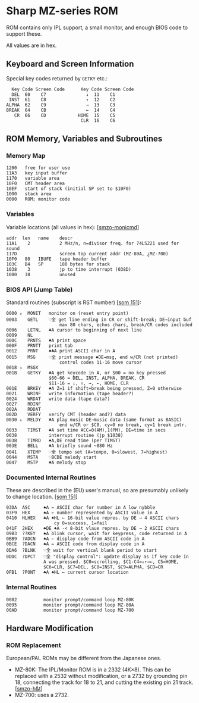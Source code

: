 Sharp MZ-series ROM
===================

ROM contains only IPL support, a small monitor, and enough BIOS code to
support these.

All values are in hex.


Keyboard and Screen Information
-------------------------------

Special key codes returned by `GETKY` etc.:

      Key Code Screen Code      Key Code Screen Code
      DEL  60    C7               ↓  11    C1
     INST  61    C8               ↑  12    C2
    ALPHA  62    C9               →  13    C3
    BREAK  64    CB               ←  14    C4
       CR  66    CD            HOME  15    C5
                                CLR  16    C6


ROM Memory, Variables and Subroutines
-------------------------------------

### Memory Map

    1200   free for user use
    11A3   key input buffer
    1170   variable area
    10F0   CMT header area
    10EF   start of stack (initial SP set to $10F0)
    1000   stack area
    0000   ROM; monitor code

### Variables

Variable locations (all values in hex): [[smzo-monicmd]]

    addr  len   name    descr
    11A1    2           2 MHz/n, n=divisor freq. for 74LS221 used for sound
    117D                screen top current addr (MZ-80A, ¿MZ-700)
    10F0   80   IBUFE   tape header buffer
    103C   B4   SP      180 bytes for stack
    1038    3           jp to time interrupt (038D)
    1000   38           unused

### BIOS API (Jump Table)

Standard routines (subscript is RST number) [[som 151]]:

    0000 ₀  MONIT   monitor on (reset entry point)
    0003    GETL    ♡全 get line ending in CR or shift-break; DE→input buf
                        max 80 chars, echos chars, break/CR codes included
    0006    LETNL   ♣A cursor to beginning of next line
    0009    NL
    000C    PRNTS   ♣A print space
    000F    PRNTT   print tab
    0012    PRNT    ♠♣A print ASCII char in A
    0015    MSG     ♡全 print message ♠DE→msg, end w/CR (not printed)
                        control codes 11-16 move cursor
    0018 ₃  MSGX
    001B    GETKY   ♣A get keycode in A, or $00 = no key pressed
                    $60-66 = DEL, INST, ALPHA, BREAK, CR
                    $11-16 = ↓, ↑, →, ←, HOME, CLR
    001E    BRKEY   ♣A Z=1 if shift+break being pressed, Z=0 otherwise
    0021    WRINF   write information (tape header?)
    0024    WRDAT   write data (tape data?)
    0027    RDINF
    002A    RDDAT
    002D    VERFY   verify CMT (header and?) data
    0030 ₆  MELDY   ♣A play music DE→music data (same format as BASIC)
                        end w/CR or $C8. cy=0 no break, cy=1 break intr.
    0033    TIMST   ♣A set time ACC=0(AM),1(PM), DE=time in secs
    0038            interrupt routine (jp $1038)
    003B    TIMRD   ♠A,DE read time (per TIMST)
    003E    BELL    ♣A briefly sound ~880 Hz
    0041    XTEMP   ♡全 tempo set (A=tempo, 0=slowest, 7=highest)
    0044    MSTA    ♡BCDE melody start
    0047    MSTP    ♣A melody stop

### Documented Internal Routines

These are described in the (EU) user's manual, so are presumably unlikely
to change location. [[som 151]]

    03DA  ASC     ♠A ← ASCII char for number in A low nybble
    03F9  HEX     ♠A ← number represented by ASCII value in A
    0410  HLHEX   ♣A ♠HL ← 16-bit value repres. by DE → 4 ASCII chars
                      cy 0=success, 1=fail
    041F  2HEX    ♣DE ♠A -< 8-bit vlaue repres. by DE → 2 ASCII chars
    09B3  ??KEY   ♠A blink cursor, wait for keypress, code returned in A
    0BB9  ?ADCN   ♠A ← display code from ASCII code in A
    0BCE  ?DACN   ♠A ← ASCII code from display code in A
    0DA6  ?BLNK   ♡全 wait for vertical blank period to start
    0DDC  ?DPCT   ♡全 "display control": update display as if key code in
                  A was pressed. $C0=scrolling, $C1-C4=↓↑→←, C5=HOME,
                  $C6=CLR, $C7=DEL, $C8=INST, $C9=ALPHA, $CD=CR
    0FB1  ?PONT   ♣A ♠HL ← current cursor location

### Internal Routines

    0082          monitor prompt/command loop MZ-80K
    0095          monitor prompt/command loop MZ-80A
    00AD          monitor prompt/command loop MZ-700

Hardware Modification
---------------------

### ROM Replacement

European/PAL ROMs may be different from the Japanese ones.

- MZ-80K:  The IPL/Monitor ROM is in a 2332 (4K×8). This can be replaced
  with a 2532 without modification, or a 2732 by grounding pin 18,
  connecting the track for 18 to 21, and cutting the existing pin 21 track.
  [[smzo-h&t]]
- MZ-700: uses a 2732.



<!-------------------------------------------------------------------->
[smzo-h&t]: https://original.sharpmz.org/mz-80k/tips.htm
[smzo-monicmd]: https://original.sharpmz.org/mz-700/monicmd.htm
[som 151]: https://archive.org/details/sharpmz700ownersmanual/page/n153/mode/1up?view=theater
